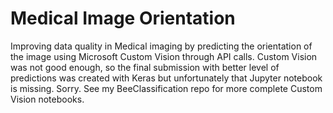 # Medical Image Orientation
Improving data quality in Medical imaging by predicting the orientation of the image using Microsoft Custom Vision through API calls. Custom Vision was not good enough, so the final submission with better level of predictions was created with Keras but unfortunately that Jupyter notebook is missing. Sorry.
See my BeeClassification repo for more complete Custom Vision notebooks.
